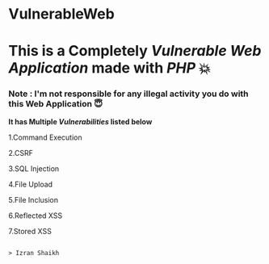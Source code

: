 # VulnerableWeb
# This is a Completely _Vulnerable Web Application_ made with _PHP_ :boom:

### Note : I'm not responsible for any illegal activity you do with this Web Application :innocent:

**It has Multiple _Vulnerabilities_ listed below**

1.Command Execution

2.CSRF

3.SQL Injection

4.File Upload

5.File Inclusion

6.Reflected XSS

7.Stored XSS


																																																									> Izran Shaikh
